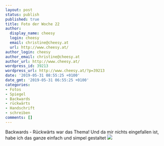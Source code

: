 ```yaml
---
layout: post
status: publish
published: true
title: Foto der Woche 22
author:
  display_name: cheesy
  login: cheesy
  email: christine@cheesy.at
  url: http://www.cheesy.at/
author_login: cheesy
author_email: christine@cheesy.at
author_url: http://www.cheesy.at/
wordpress_id: 39213
wordpress_url: http://www.cheesy.at/?p=39213
date: '2019-05-31 08:55:25 +0100'
date_gmt: '2019-05-31 06:55:25 +0100'
categories:
- Fotos
- Spiegel
- Backwards
- rückwärts
- Handschrift
- schreiben
comments: []
---
```

Backwards - Rückwärts war das Thema! Und da mir nichts eingefallen ist, habe ich das ganze einfach und simpel gestaltet
[![](http://www.cheesy.at/wp-content/uploads/22-52-Backwards.jpg)](http://www.cheesy.at/fotos/spiele/projekt365-und-andere-projekte/project-52-wochen-in-2019/)
